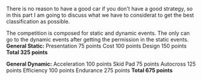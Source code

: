 There is no reason to have a good car if you don't have a good strategy, so in this part I am going to discuss what we have to considerat to get the best classification as possible.

The competition is composed for static and dynamic events. The only can go to the dynamic events after getting the permission in the static events.
**General Static:**
Presentation     75 points
Cost            100 points
Design          150 points
**Total           325 points**

**General Dynamic:**
Acceleration    100 points
Skid Pad         75 points
Autocross       125 points
Efficiency      100 points
Endurance       275 points
**Total         675 points**
